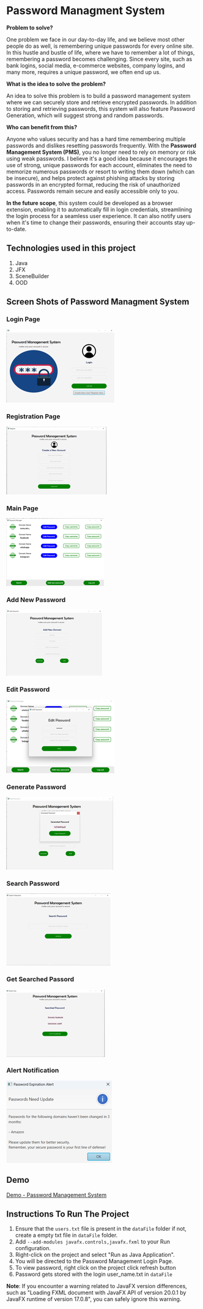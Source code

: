 # Password Managment System #

**Problem to solve?**

One problem we face in our day-to-day life, and we believe most other people do as well, is remembering unique passwords for every online site. In this hustle and bustle of life, where we have to remember a lot of things, remembering a password becomes challenging. Since every site, such as bank logins, social media, e-commerce websites, company logins, and many more, requires a unique password, we often end up us.

**What is the idea to solve the problem?**

An idea to solve this problem is to build a password management system
where we can securely store and retrieve encrypted passwords. In addition to
storing and retrieving passwords, this system will also feature Password
Generation, which will suggest strong and random passwords.

**Who can benefit from this?**

Anyone who values security and has a hard time remembering multiple passwords and dislikes resetting passwords frequently. With the **Password Management System (PMS)**, you no longer need to rely on memory or risk using weak passwords. I believe it's a good idea because it encourages the use of strong, unique passwords for each account, eliminates the need to memorize numerous passwords or resort to writing them down (which can be insecure), and helps protect against phishing attacks by storing passwords in an encrypted format, reducing the risk of unauthorized access. Passwords remain secure and easily accessible only to you. 

**In the future scope**, this system could be developed as a browser extension, enabling it to automatically fill in login credentials, streamlining the login process for a seamless user experience. It can also notify users when it's time to change their passwords, ensuring their accounts stay up-to-date.

## Technologies used in this project

1. Java
2. JFX
3. SceneBuilder
4. OOD

## Screen Shots of Password Managment System
### Login Page      
![Login Page](image.png) 

### Registration Page
![Alt text](image-2.png) 

### Main Page    
![Alt text](image-3.png)

### Add New Password     
![Alt text](image-4.png)

### Edit Password 
![Alt text](image-5.png)

### Generate Password
![Alt text](image-6.png)

### Search Password
![Alt text](image-7.png)

### Get Searched Passord
![Alt text](image-8.png)

### Alert Notification
![Alt text](image-9.png)

## Demo

[Demo - Password Management System](Password_Management_System-Demo.pptx)

## Instructions To Run The Project

1. Ensure that the `users.txt` file is present in the `dataFile` folder if not, create a empty txt file in `dataFile` folder.
2. Add `--add-modules javafx.controls,javafx.fxml` to your Run configuration.
3. Right-click on the project and select "Run as Java Application".
4. You will be directed to the Password Management Login Page.
5. To view password, right click on the project click refresh button
6. Password gets stored with the login user_name.txt in `dataFile`

**Note**: If you encounter a warning related to JavaFX version differences, such as "Loading FXML document with JavaFX API of version 20.0.1 by JavaFX runtime of version 17.0.8", you can safely ignore this warning.